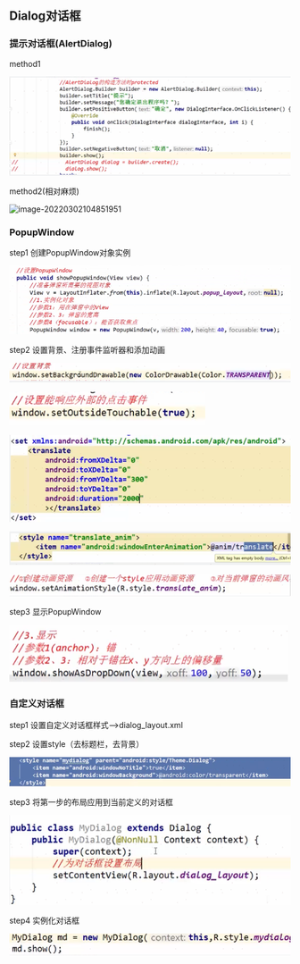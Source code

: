 ## Dialog对话框

### 提示对话框(AlertDialog)

method1 

![image-20220302104833712](..\imgs\image-20220302104833712.png)

method2(相对麻烦)

![image-20220302104851951](..\imgs\image-20220302104851951.png)

### PopupWindow

step1 创建PopupWindow对象实例

![image-20220302105111831](..\imgs\image-20220302105111831.png)

step2 设置背景、注册事件监听器和添加动画

![image-20220302105130454](..\imgs\image-20220302105130454.png)

![image-20220302105142342](..\imgs\image-20220302105142342.png)

![image-20220302105154311](..\imgs\image-20220302105154311.png)

![image-20220302105225495](..\imgs\image-20220302105225495.png)

![image-20220302105236015](..\imgs\image-20220302105236015.png)

step3 显示PopupWindow

![image-20220302105257774](..\imgs\image-20220302105257774.png)



### 自定义对话框

step1 设置自定义对话框样式-->dialog_layout.xml

step2 设置style（去标题栏，去背景）

![image-20220302104940023](..\imgs\image-20220302104940023.png)

step3 将第一步的布局应用到当前定义的对话框

![image-20220302105007622](..\imgs\image-20220302105007622.png)

step4 实例化对话框

![image-20220302105030279](..\imgs\image-20220302105030279.png)